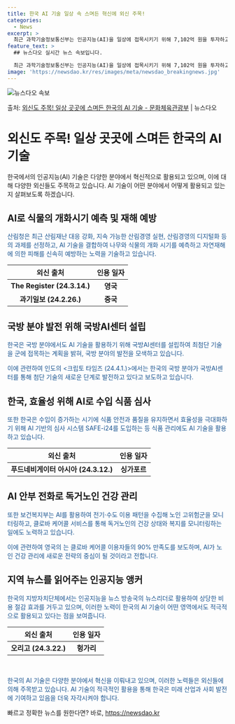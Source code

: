 ```yaml
---
title: 한국 AI 기술 일상 속 스며든 혁신에 외신 주목!
categories:
  - News
excerpt: >
  최근 과학기술정보통신부는 인공지능(AI)을 일상에 접목시키기 위해 7,102억 원을 투자하고 이를 통해 공공…
feature_text: >
  ## 뉴스다오 실시간 뉴스 속보입니다.

  최근 과학기술정보통신부는 인공지능(AI)을 일상에 접목시키기 위해 7,102억 원을 투자하고 이를 통해 공공…
image: 'https://newsdao.kr/res/images/meta/newsdao_breakingnews.jpg'
---
```


![뉴스다오 속보](https://newsdao.kr/res/images/meta/newsdao_breakingnews.jpg)

<p>출처: <a href="https://newsdao.kr/3822" rel="dofollow">외신도 주목! 일상 곳곳에 스며든 한국의 AI 기술 - 문화체육관광부</a> | 뉴스다오</p>

<h1>외신도 주목! 일상 곳곳에 스며든 한국의 AI 기술</h1>
<p data-ke-size="size16"></p>
한국에서의 인공지능(AI) 기술은 다양한 분야에서 혁신적으로 활용되고 있으며, 이에 대해 다양한 외신들도 주목하고 있습니다. AI 기술이 어떤 분야에서 어떻게 활용되고 있는지 살펴보도록 하겠습니다.

<h2>AI로 식물의 개화시기 예측 및 재해 예방</h2>
<p><span style="color: #1a5490;">산림청은 최근 산림재난 대응 강화, 지속 가능한 산림경영 실현, 산림경영의 디지털화 등의 과제를 선정하고, AI 기술을 결합하여 나무와 식물의 개화 시기를 예측하고 자연재해에 의한 피해를 신속히 예방하는 노력을 기술하고 있습니다.</span></p>
<table>
<thead>
<tr>
<th>외신 출처</th>
<th>인용 일자</th>
</tr>
</thead>
<tbody>
<tr>
<td style="text-align: center; height: 17px;"><b>The Register (24.3.14.)</b></td>
<td style="text-align: center; height: 17px;"><b>영국</b></td>
</tr>
<tr>
<td style="text-align: center; height: 17px;"><b>과기일보 (24.2.26.)</b></td>
<td style="text-align: center; height: 17px;"><b>중국</b></td>
</tr>
</tbody>
</table>

<h2>국방 분야 발전 위해 국방AI센터 설립</h2>
<p><span style="color: #1a5490;">한국은 국방 분야에서도 AI 기술을 활용하기 위해 국방AI센터를 설립하여 최첨단 기술을 군에 접목하는 계획을 밝혀, 국방 분야의 발전을 모색하고 있습니다.</span></p>
<p><span style="color: #1a5490;">이에 관련하여 인도의 <크립토 타임즈 (24.4.1.)>에서는 한국의 국방 분야가 국방AI센터를 통해 첨단 기술의 새로운 단계로 발전하고 있다고 보도하고 있습니다.</span></p>

<h2>한국, 효율성 위해 AI로 수입 식품 심사</h2>
<p><span style="color: #1a5490;">또한 한국은 수입이 증가하는 시기에 식품 안전과 품질을 유지하면서 효율성을 극대화하기 위해 AI 기반의 심사 시스템 SAFE-i24를 도입하는 등 식품 관리에도 AI 기술을 활용하고 있습니다.</span></p>
<table>
<thead>
<tr>
<th>외신 출처</th>
<th>인용 일자</th>
</tr>
</thead>
<tbody>
<tr>
<td style="text-align: center; height: 17px;"><b>푸드네비게이터 아시아 (24.3.12.)</b></td>
<td style="text-align: center; height: 17px;"><b>싱가포르</b></td>
</tr>
</tbody>
</table>

<h2>AI 안부 전화로 독거노인 건강 관리</h2>
<p><span style="color: #1a5490;">또한 보건복지부는 AI를 활용하여 전기·수도 이용 패턴을 수집해 노인 고위험군을 모니터링하고, 클로바 케어콜 서비스를 통해 독거노인의 건강 상태와 복지를 모니터링하는 일에도 노력하고 있습니다.</span></p>
<p><span style="color: #1a5490;">이에 관련하여 영국의 <The Telegraph (23.12.23.)>는 클로바 케어콜 이용자들의 90% 만족도를 보도하며, AI가 노인 건강 관리에 새로운 전략의 중심이 될 것이라고 전합니다.</span></p>

<h2>지역 뉴스를 읽어주는 인공지능 앵커</h2>
<p><span style="color: #1a5490;">한국의 지방자치단체에서는 인공지능을 뉴스 방송국의 뉴스리더로 활용하여 상당한 비용 절감 효과를 거두고 있으며, 이러한 노력이 한국의 AI 기술이 어떤 영역에서도 적극적으로 활용되고 있다는 점을 보여줍니다.</span></p>
<table>
<thead>
<tr>
<th>외신 출처</th>
<th>인용 일자</th>
</tr>
</thead>
<tbody>
<tr>
<td style="text-align: center; height: 17px;"><b>오리고 (24.3.22.)</b></td>
<td style="text-align: center; height: 17px;"><b>헝가리</b></td>
</tr>
</tbody>
</table>
<p data-ke-size="size16">&nbsp;</p>
<p><span style="color: #1a5490;">한국의 AI 기술은 다양한 분야에서 혁신을 이뤄내고 있으며, 이러한 노력들은 외신들에 의해 주목받고 있습니다. AI 기술의 적극적인 활용을 통해 한국은 미래 산업과 사회 발전에 기여하고 있음을 더욱 자각시켜야 합니다.</span></p> 

빠르고 정확한 뉴스를 원한다면? 바로, <a href="https://newsdao.kr" rel="dofollow">https://newsdao.kr</a>



